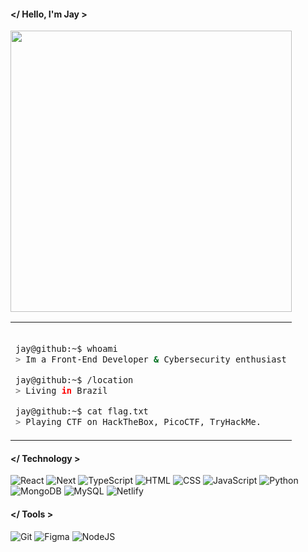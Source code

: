 #### </ Hello, I'm Jay >

<table>
  <img src="https://38.media.tumblr.com/a401eaca1220428dc37379cbd7312e16/tumblr_nv44lndz1l1u6xnmoo1_1280.gif" width="450">
  <tr>
   <td>
  
    
```bash

jay@github:~$ whoami
> Im a Front-End Developer & Cybersecurity enthusiast

jay@github:~$ /location
> Living in Brazil

jay@github:~$ cat flag.txt
> Playing CTF on HackTheBox, PicoCTF, TryHackMe.

 ```

   </td>
  </tr>
</table>

#### </ Technology >
![React](https://img.shields.io/badge/React-000?style=for-the-badge&logo=react&logoColor=61DAFB)
![Next](https://img.shields.io/badge/Next-black?style=for-the-badge&logo=next.js&logoColor=white)
![TypeScript](https://img.shields.io/badge/TypeScript-000?style=for-the-badge&logo=typescript&logoColor=white)
![HTML](https://img.shields.io/badge/HTML-000?style=for-the-badge&logo=html5&logoColor=30A3DC)
![CSS](https://img.shields.io/badge/CSS-000?style=for-the-badge&logo=css3&logoColor=E94D5F)
![JavaScript](https://img.shields.io/badge/JavaScript-000?style=for-the-badge&logo=javascript&logoColor=30A3DC)
![Python](https://img.shields.io/badge/python-000?style=for-the-badge&logo=python&logoColor=ffdd54)
![MongoDB](https://img.shields.io/badge/MongoDB-000.svg?style=for-the-badge&logo=mongodb&logoColor=234ea94b)
![MySQL](https://img.shields.io/badge/MySQL-000?style=for-the-badge&logo=mysql&logoColor=07405E)
![Netlify](https://img.shields.io/badge/netlify-%23000000.svg?style=for-the-badge&logo=netlify&logoColor=#00C7B7)

#### </ Tools >
![Git](https://img.shields.io/badge/GIT-000?style=for-the-badge&logo=git&logoColor=E44C30)
![Figma](https://img.shields.io/badge/Figma-000?style=for-the-badge&logo=figma&logoColor=figma)
![NodeJS](https://img.shields.io/badge/node.js-000?style=for-the-badge&logo=node.js&logoColor=6DA55F)







